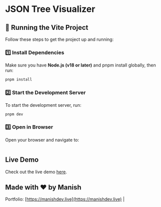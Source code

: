 # JSON Tree Visualizer

## 🚀 Running the Vite Project

Follow these steps to get the project up and running:

### 1️⃣ Install Dependencies
Make sure you have **Node.js (v18 or later)** and pnpm install globally, then run:
```bash
pnpm install
```

### 2️⃣ Start the Development Server
To start the development server, run:
```bashbash
pnpm dev
```

### 3️⃣ Open in Browser
Open your browser and navigate to:
```http://localhost:5173
```

## Live Demo
Check out the live demo [here](https://json-tree-visualizer-ten-self.vercel.app/).

## Made with ❤️ by Manish
Portfolio: [https://manishdev.live](https://manishdev.live) |

